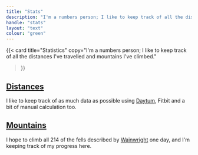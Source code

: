 ```yaml
---
title: "Stats"
description: "I'm a numbers person; I like to keep track of all the distances I've travelled and mountains I've climbed."
handle: "stats"
layout: "text"
colour: "green"
---
```


{{<
  card
  title="Statistics"
  copy="I'm a numbers person; I like to keep track of all the distances I've travelled and mountains I've climbed."
>}}

## [Distances](/stats/distances)

I like to keep track of as much data as possible using [Daytum](http://daytum.com/CraigBaldwin), Fitbit and a bit of manual calculation too.

## [Mountains](/stats/mountains)

I hope to climb all 214 of the fells described by [Wainwright](http://www.wainwright.org.uk/about_aw.html) one day, and I'm keeping track of my progress here.
